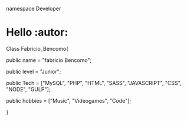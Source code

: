 namespace Developer

# Hello :autor:

Class Fabricio_Bencomo{
 
  public name = "fabricio Bencomo";
  
  public level = "Junior";
  
  public Tech = ["MySQL", "PHP", "HTML", "SASS", "JAVASCRIPT", "CSS", "NODE", "GULP"];
  
  public hobbies = ["Music", "Videogames", "Code"];
  
}
